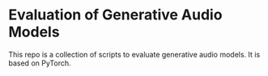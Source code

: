 # Evaluation of Generative Audio Models

This repo is a collection of scripts to evaluate generative audio models. It is based on PyTorch.
